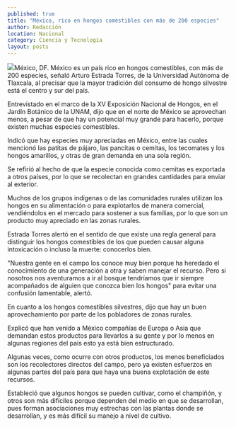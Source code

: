 ```yaml
---
published: true
title: "México, rico en hongos comestibles con más de 200 especies"
author: Redacción
location: Nacional
category: Ciencia y Tecnología
layout: posts
---
```


![](http://i.imgur.com/hzhfxtzm.jpg)México, DF. México es un país rico en hongos comestibles, con más de 200 especies, señaló Arturo Estrada Torres, de la Universidad Autónoma de Tlaxcala, al precisar que la mayor tradición del consumo de hongo silvestre está el centro y sur del país.

Entrevistado en el marco de la XV Exposición Nacional de Hongos, en el Jardín Botánico de la UNAM, dijo que en el norte de México se aprovechan menos, a pesar de que hay un potencial muy grande para hacerlo, porque existen muchas especies comestibles.

Indicó que hay especies muy apreciadas en México, entre las cuales mencionó las patitas de pájaro, las pancitas o cemitas, los tecomates y los hongos amarillos, y otras de gran demanda en una sola región.

Se refirió al hecho de que la especie conocida como cemitas es exportada a otros países, por lo que se recolectan en grandes cantidades para enviar al exterior.

Muchos de los grupos indígenas o de las comunidades rurales utilizan los hongos en su alimentación o para explotarlos de manera comercial, vendiéndolos en el mercado para sostener a sus familias, por lo que son un producto muy apreciado en las zonas rurales.

Estrada Torres alertó en el sentido de que existe una regla general para distinguir los hongos comestibles de los que pueden causar alguna intoxicación o incluso la muerte: conocerlos bien.

"Nuestra gente en el campo los conoce muy bien porque ha heredado el conocimiento de una generación a otra y saben manejar el recurso. Pero si nosotros nos aventuramos a ir al bosque tendríamos que ir siempre acompañados de alguien que conozca bien los hongos" para evitar una confusión lamentable, alertó.

En cuanto a los hongos comestibles silvestres, dijo que hay un buen aprovechamiento por parte de los pobladores de zonas rurales.

Explicó que han venido a México compañías de Europa o Asia que demandan estos productos para llevarlos a su gente y por lo menos en algunas regiones del país esto ya está bien estructurado.

Algunas veces, como ocurre con otros productos, los menos beneficiados son los recolectores directos del campo, pero ya existen esfuerzos en algunas partes del país para que haya una buena explotación de este recursos.

Estableció que algunos hongos se pueden cultivar, como el champiñón, y otros son más difíciles porque dependen del medio en que se desarrollan, pues forman asociaciones muy estrechas con las plantas donde se desarrollan, y es más difícil su manejo a nivel de cultivo.

